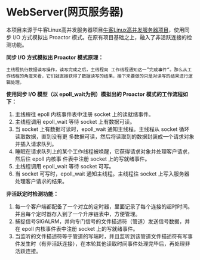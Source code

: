 # WebServer(网页服务器)

本项目来源于牛客Linux高并发服务器项目[牛客Linux高并发服务器项目](https://www.nowcoder.com/courses/cover/live/504)，使用同步 I/O 方式模拟出 Proactor 模式。在原有项目基础之上，融入了非活跃连接的检测功能。

**同步 I/O 方式模拟出 Proactor 模式原理：**

`主线程执行数据读写操作，读写完成之后，主线程向 工作线程通知这一”完成事件“。那么从工作线程的角度来看，它们就直接获得了数据读写的结果，接下来要做的只是对读写的结果进行逻辑处理。`

**使用同步 I/O 模型（以 epoll_wait为例）模拟出的 Proactor 模式的工作流程如下：**

1. 主线程往 epoll 内核事件表中注册 socket 上的读就绪事件。
2. 主线程调用 epoll_wait 等待 socket 上有数据可读。 
3. 当 socket 上有数据可读时，epoll_wait 通知主线程。主线程从 socket 循环读取数据，直到没有更 多数据可读，然后将读取到的数据封装成一个请求对象并插入请求队列。 
4. 睡眠在请求队列上的某个工作线程被唤醒，它获得请求对象并处理客户请求，然后往 epoll 内核事 件表中注册 socket 上的写就绪事件。 
5. 主线程调用 epoll_wait 等待 socket 可写。
6. 当 socket 可写时，epoll_wait 通知主线程。主线程往 socket 上写入服务器处理客户请求的结果。

**非活跃定时检测功能：**

1. 每一个客户端都配备了一个对立的定时器，里面记录了每个连接的超时时间。并且每个定时器存入到了一个升序链表中，方便管理。
2. 捕捉信号SIGALRM，并向专门信号的文件描述符（管道）发送信号数据，并在 epoll 内核事件表中注册 socket 上的写就绪事件。
3. 当监听的文件描述符等于管道的写端时，并且监听到该管道文件描述符有写事件发生时（有非活跃连接），在本轮其他读取时间事件处理完毕后，再处理非活跃连接。
